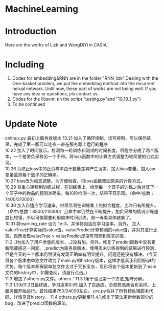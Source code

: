 # MachineLearning
# Introduction
Here are the works of Lizk and WangDiYi in CASIA.
# Including
1. Codes for embedding&RNN are in the folder "RNN_lizk".Dealing with the One-basket problem, we put the embedding method into the recurrent nerual network. Until now, these part of works are not being well. If you have any idea or questions, pls contact us.
2. Codes for the libsvm: (in the script "testing.py"and "10_19_1.py")
3. To be continued



# Update Note
onlinux.py 	最初上服务器版本
10.21 	加入了循环控制，读写控制，可以保存结果，完成了第一版可以连夜一直在服务器上运行的程序  
10.22 	加入了时间显示。检测每一轮训练和测试的时间长度，将程序分成了两个版本，一个是带负采样另一个不带。将loss函数中的计算方式调整为较简便的公式实现。  
10.26 	为防止loss中的正负样本由于数量差异产生误差，加入bias变量。加入avr变量监测每个篮子的正确率。  
10.27 	bias改为动态调整。为方便检查，将loss函数改回原来的计算方式。  
10.29 	将重心转移到训练过程，在训练集上，检测每一个篮子的训练之后对其下一个篮子中的物品的预测准确率，每10轮检测一次，结果不容乐观。（命中/总数：7400/210000）  
10.30 	加入自适应学习速率，继续监测在训练集上的拟合程度，比昨日有所提升。（命中/总数：8500/210000）且命中率仍然在不断提升，加负采样的情况训练速度比较慢，所以可能需要利用周末时间训练，周一再看具体结果了。  
10.31  将learning_rate 设为 1e-3，并保持自适应学习速率。另外， 加入valueTrue计算实际的value值，valuePredict计算预测的value值，并对其进行比较，然而发现valueTrue > valuePredict却没有预测到真实的值。  
11.2  _1为加入了用户参量的版本，_2没有加。另外，修复了predict函数中没有更新隐藏层这一问题。_predict为服务器版本，使用周末训练得到的结果进行预测，但是今天的三个版本仍然没有发现正确率有明显提升。问题还是没有解决。（今天将各个版本由单独文件改为了main.py的history版本，这样才是真正利用好git的优势。每个版本都保留单独文件太过于冗长复杂，现已将各个版本更新到了main文件的history中，如需查阅，请自行点击。）  
11.3	增加了others.py文件。others：11.3.1用于验证第一个方法,矩阵分解。11.3.1.3为11.3日最终版，学习速率0.05,加入了自适应，全部商品集合负采样。上服务器开始运行。首轮结果750/24000左右。
	pre.py合并了所有预处理脚本代码，详情见其history。
11.4	others.py更新至11.4.1,修复了算法更新参数部分的bug，改进了predict函数的算法。
	
